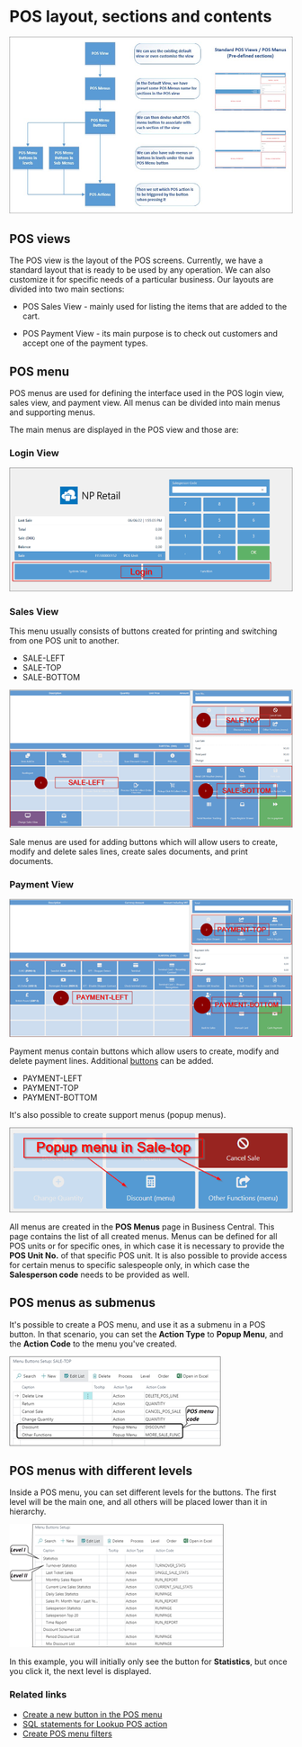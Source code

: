 # POS layout, sections and contents

![pos_menu_views](../images/pos_menus_views.png)

## POS views

The POS view is the layout of the POS screens. Currently, we have a standard layout that is ready to be used by any operation. We can also customize it for specific needs of a particular business. Our layouts are divided into two main sections: 

- POS Sales View - mainly used for listing the items that are added to the cart.

- POS Payment View - its main purpose is to check out customers and accept one of the payment types.

## POS menu

POS menus are used for defining the interface used in the POS login view, sales view, and payment view. All menus can be divided into main menus and supporting menus.  

The main menus are displayed in the POS view and those are:

### Login View

![POSmenu](../images/LOGIN.png)

### Sales View

This menu usually consists of buttons created for printing and switching from one POS unit to another. 

- SALE-LEFT
- SALE-TOP
- SALE-BOTTOM

![SALE](../images/SALE.png)

Sale menus are used for adding buttons which will allow users to create, modify and delete sales lines, create sales documents, and print documents.

### Payment View

![PAYMENT](../images/PAYMENT.png)

Payment menus contain buttons which allow users to create, modify and delete payment lines. Additional [buttons](../howto/add_button_to_pos_menu.md) can be added.

- PAYMENT-LEFT
- PAYMENT-TOP
- PAYMENT-BOTTOM

It's also possible to create support menus (popup menus).

![POPUP](../images/POPUP%20MENU.png)

All menus are created in the **POS Menus** page in Business Central.
This page contains the list of all created menus. Menus can be defined for all POS units or for specific ones, in which case it is necessary to provide the **POS Unit No.** of that specific POS unit. It is also possible to provide access for certain menus to specific salespeople only, in which case the **Salesperson code** needs to be provided as well.  

## POS menus as submenus

It's possible to create a POS menu, and use it as a submenu in a POS button. In that scenario, you can set the **Action Type** to **Popup Menu**, and the **Action Code** to the menu you've created. 

![pos_menu_sale_top](../images/pos_menu_sale_top.png)

## POS menus with different levels

Inside a POS menu, you can set different levels for the buttons. The first level will be the main one, and all others will be placed lower than it in hierarchy. 

![pos_buttons_setup_levels](../images/pos_buttons_setup_levels.png)

In this example, you will initially only see the button for **Statistics**, but once you click it, the next level is displayed.

### Related links

- [Create a new button in the POS menu](../howto/add_button_to_pos_menu.md)
- [SQL statements for Lookup POS action](../reference/sql_pos_action_filter.md)
- [Create POS menu filters](../howto/create_pos_menu_filter.md)